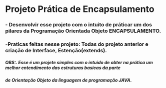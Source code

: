 # Projeto Prática de  Encapsulamento
### - Desenvolvir esse projeto com o intuito de práticar um dos pilares da Programação Orientada Objeto ENCAPSULAMENTO.
### -Praticas feitas nesse projeto: Todas do projeto anterior e  criação de Interface, Estenção(extends).
##### OBS:. Esse é um projete simples com o intuido de obter na prática um melhor entendimento das estruturas basicas da parte
##### de Orientação Objeto da linguagem de programação JAVA.
